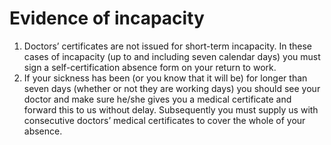 # Evidence of incapacity

1. Doctors’ certificates are not issued for short-term incapacity. In these cases of incapacity (up to and including seven calendar days) you must sign a self-certification absence form on your return to work.
2. If your sickness has been (or you know that it will be) for longer than seven days (whether or not they are working days) you should see your doctor and make sure he/she gives you a medical certificate and forward this to us without delay. Subsequently you must supply us with consecutive doctors’ medical certificates to cover the whole of your absence.

